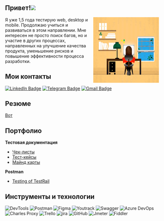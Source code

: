<h2> Привет!<img src="https://github.com/blackcater/blackcater/raw/main/images/Hi.gif" height="32" /> </h2>

<img align="right" alt="GIF" height="215" width="215" src="JXA0.gif" />

Я уже 1,5 года тестирую web, desktop и mobile. Продолжаю учиться и развиваться в этом направлении.
Мне интересен не просто поиск багов, но и участие в других процессах, направленных на улучшение качества продукта, уменьшение рисков и повышение эффективности процесса разработки.

## Мои контакты

[![LinkedIn Badge](https://img.shields.io/badge/-eshlemina-blue?style=flat&logo=LinkedIn&logoColor=white)](https://www.linkedin.com/in/eshlemina/) [![Telegram Badge](https://img.shields.io/badge/-@eshlemina-2CA5E0?style=flat&logo=telegram&logoColor=white)](https://t.me/eshlemina) [![Gmail Badge](https://img.shields.io/badge/-Gmail-red?style=flat&logo=Gmail&logoColor=white)](mailto:e.v.shlemina@gmail.com)
 


## Резюме

[Вот](https://spb.hh.ru/applicant/resumes/view?resume=636fa72cff0c85f0910039ed1f416c7578586c)

## Портфолио 
**Тестовая документация**
  -  [Чек-листы](https://drive.google.com/drive/folders/1-Bjkh0V8ndlIXZgcPPt3rcX4TUcOTLd4?usp=drive_link)
  -  [Тест-кейсы](https://drive.google.com/drive/folders/1LPinIRfzVKEm-DoQBEoa3TD1bNEX4KP7?usp=drive_link)
  -  [Майнд карты](https://drive.google.com/drive/folders/1CH0RC7PiX1iY0rYDvYKHyu0lb8Y9lnd1?usp=drive_link)
    
 **Postman** 
  -  [Testing of TestRail](https://drive.google.com/drive/folders/1ElyMGOgrzNICtk0kXWAoc2Uaz0aR5p3P?usp=drive_link)
  

## Инструменты и технологии
 <div> 

<img alt="DevTools" src="https://img.shields.io/badge/DevTools-dcdcdc?style=for-the-badge&logo=googlechrome"> 
<img alt="Postman" src="https://img.shields.io/badge/Postman-dcdcdc?style=for-the-badge&logo=postman"> 
<img alt="Figma" src="https://img.shields.io/badge/Figma-dcdcdc?style=for-the-badge&logo=figma"> 
<img alt="Youtrack" src="https://img.shields.io/badge/Youtrack-dcdcdc?style=for-the-badge&logo=youtrack"> 
<img alt="Swagger" src="https://img.shields.io/badge/Swagger-dcdcdc?style=for-the-badge&logo=swagger"> 
<img alt="Azure DevOps" src="https://img.shields.io/badge/Azure DevOps-dcdcdc?style=for-the-badge&logo=azure devops">
<img alt="Charles Proxy" src="https://img.shields.io/badge/Charles Proxy-dcdcdc?style=for-the-badge&logo=charles proxy">
<img alt="Trello" src="https://img.shields.io/badge/Trello-dcdcdc?style=for-the-badge&logo=trello">
<img alt="jira" src="https://img.shields.io/badge/Jira-dcdcdc?style=for-the-badge&logo=jira">
<img alt="GitHub" src="https://img.shields.io/badge/Github-dcdcdc?style=for-the-badge&logo=github">
<img alt="Jmeter" src="https://img.shields.io/badge/Jmeter-dcdcdc?style=for-the-badge&logo=jmeter">
<img alt="Fiddler" src="https://img.shields.io/badge/Fiddler-dcdcdc?style=for-the-badge&logo=fiddler">

</div>

<br>




